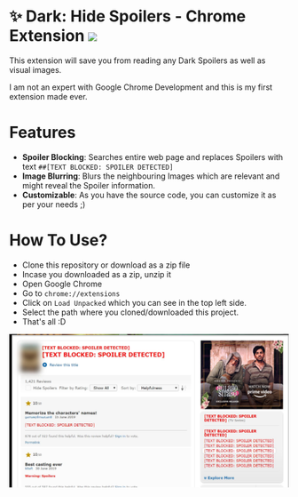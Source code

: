
# :sparkles: Dark: Hide Spoilers - Chrome Extension <img src="Sacred_Games_Title.png" width="64"/>

This extension will save you from reading any Dark Spoilers as well as visual images. <br/>

I am not an expert with Google Chrome Development and this is my first extension made ever. 

# Features
- **Spoiler Blocking**: Searches entire web page and replaces Spoilers with text `##[TEXT BLOCKED: SPOILER DETECTED]`
- **Image Blurring**: Blurs the neighbouring Images which are relevant and might reveal the Spoiler information.
- **Customizable**: As you have the source code, you can customize it as per your needs ;) 

# How To Use?
- Clone this repository or download as a zip file
- Incase you downloaded as a zip, unzip it
- Open Google Chrome
- Go to `chrome://extensions`
- Click on `Load Unpacked` which you can see in the top left side.
- Select the path where you cloned/downloaded this project.
- That's all :D 

<img src="dark_spoiler.jpg">
